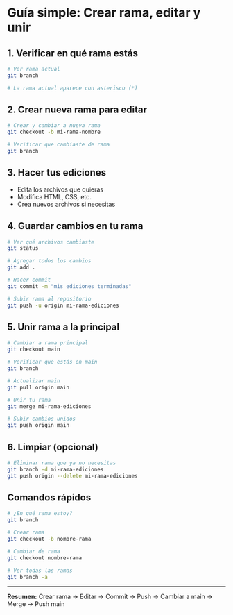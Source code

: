 # Guía simple: Crear rama, editar y unir

## 1. Verificar en qué rama estás

```bash
# Ver rama actual
git branch

# La rama actual aparece con asterisco (*)
```

## 2. Crear nueva rama para editar

```bash
# Crear y cambiar a nueva rama
git checkout -b mi-rama-nombre

# Verificar que cambiaste de rama
git branch
```

## 3. Hacer tus ediciones

- Edita los archivos que quieras
- Modifica HTML, CSS, etc.
- Crea nuevos archivos si necesitas

## 4. Guardar cambios en tu rama

```bash
# Ver qué archivos cambiaste
git status

# Agregar todos los cambios
git add .

# Hacer commit
git commit -m "mis ediciones terminadas"

# Subir rama al repositorio
git push -u origin mi-rama-ediciones
```

## 5. Unir rama a la principal

```bash
# Cambiar a rama principal
git checkout main

# Verificar que estás en main
git branch

# Actualizar main
git pull origin main

# Unir tu rama
git merge mi-rama-ediciones

# Subir cambios unidos
git push origin main
```

## 6. Limpiar (opcional)

```bash
# Eliminar rama que ya no necesitas
git branch -d mi-rama-ediciones
git push origin --delete mi-rama-ediciones
```

## Comandos rápidos

```bash
# ¿En qué rama estoy?
git branch

# Crear rama
git checkout -b nombre-rama

# Cambiar de rama
git checkout nombre-rama

# Ver todas las ramas
git branch -a
```

---

**Resumen:** Crear rama → Editar → Commit → Push → Cambiar a main → Merge → Push main